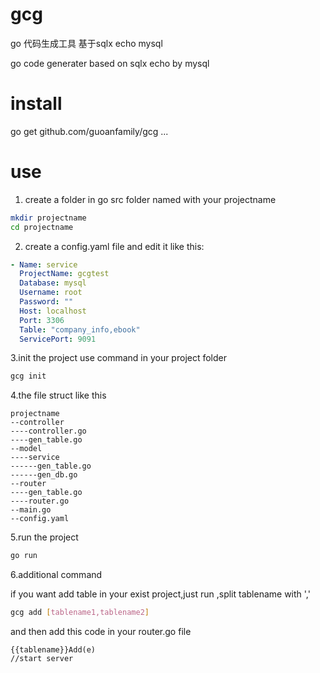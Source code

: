 # gcg
go 代码生成工具 基于sqlx echo mysql

go code generater based on sqlx echo by mysql
# install

go get github.com/guoanfamily/gcg ...

# use

1. create a folder in go src folder named with your projectname
```sh
mkdir projectname
cd projectname
```
2. create a config.yaml file and edit it like this:
```yaml
- Name: service
  ProjectName: gcgtest
  Database: mysql
  Username: root
  Password: ""
  Host: localhost
  Port: 3306
  Table: "company_info,ebook"
  ServicePort: 9091
```
3.init the project use command in your project folder
```sh
gcg init
```

4.the file struct like this
```folder
projectname
--controller
----controller.go
----gen_table.go
--model
----service
------gen_table.go
------gen_db.go
--router
----gen_table.go
----router.go
--main.go
--config.yaml
```
5.run the project
```sh
go run
```

6.additional command

if you want add table in your exist project,just run ,split tablename with ','
```sh
gcg add [tablename1,tablename2]
```
and then add this code in your router.go file
```golang
{{tablename}}Add(e)
//start server
```
